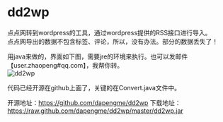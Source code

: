 dd2wp
=====

点点网转到wordpress的工具，通过wordpress提供的RSS接口进行导入。  
点点网导出的数据不包含标签、评论，所以，没有办法。部分的数据丢失了！  

用java来做的，界面如下图，需要jre的环境来执行。也可以发邮件【user.zhaopeng#qq.com】，我帮你转。  
![dd2wp](https://raw.github.com/dapengme/dd2wp/master/dd2wp.png)  

代码已经开源在github上面了，关键的在Convert.java文件中。  

开源地址：https://github.com/dapengme/dd2wp
下载地址：https://raw.github.com/dapengme/dd2wp/master/dd2wp.jar